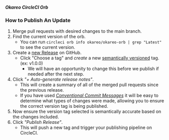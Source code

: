 _**Okareo CircleCI Orb**_

### How to Publish An Update
1. Merge pull requests with desired changes to the main branch.
2. Find the current version of the orb.
    - You can run `circleci orb info okareo/okareo-orb | grep "Latest"` to see the current version.
3. Create a [new Release](https://github.com/BjTzQHvRFxcKwNBxbvu4Gp/okareo-orb/releases/new) on GitHub.
    - Click "Choose a tag" and _create_ a new [semantically versioned](http://semver.org/) tag. (ex: v1.0.0)
      - We will have an opportunity to change this before we publish if needed after the next step.
4.  Click _"+ Auto-generate release notes"_.
    - This will create a summary of all of the merged pull requests since the previous release.
    - If you have used _[Conventional Commit Messages](https://conventionalcommits.org/)_ it will be easy to determine what types of changes were made, allowing you to ensure the correct version tag is being published.
5. Now ensure the version tag selected is semantically accurate based on the changes included.
6. Click _"Publish Release"_.
    - This will push a new tag and trigger your publishing pipeline on CircleCI.